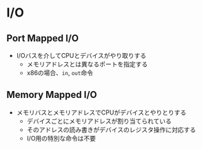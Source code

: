 # I/O

## Port Mapped I/O

* I/Oバスを介してCPUとデバイスがやり取りする
  * メモリアドレスとは異なるポートを指定する
  * x86の場合、`in`, `out`命令

## Memory Mapped I/O

* メモリバスとメモリアドレスでCPUがデバイスとやりとりする
  * デバイスごとにメモリアドレスが割り当てられている
  * そのアドレスの読み書きがデバイスのレジスタ操作に対応する
  * I/O用の特別な命令は不要
